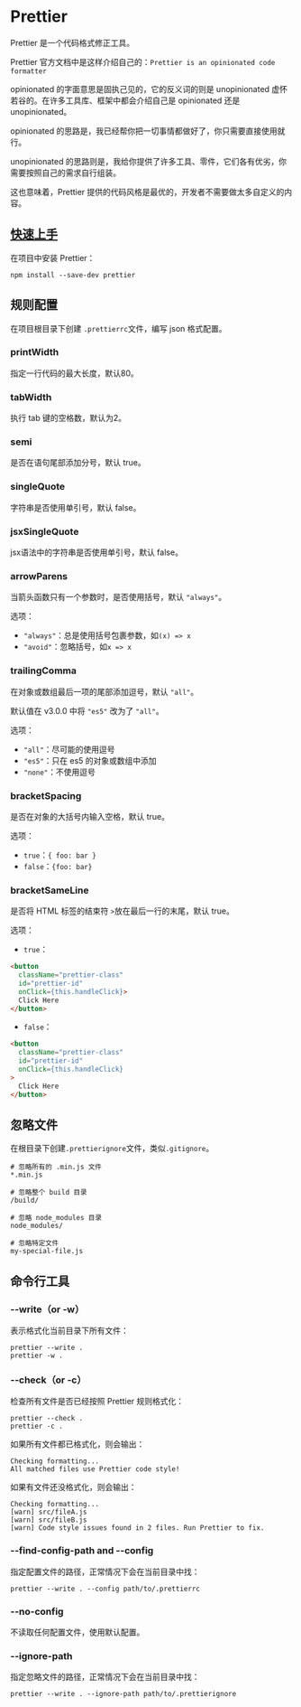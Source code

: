# Prettier

Prettier 是一个代码格式修正工具。

Prettier 官方文档中是这样介绍自己的：`Prettier is an opinionated code formatter`

opinionated 的字面意思是固执己见的，它的反义词的则是 unopinionated 虚怀若谷的。在许多工具库、框架中都会介绍自己是 opinionated 还是 unopinionated。

opinionated 的思路是，我已经帮你把一切事情都做好了，你只需要直接使用就行。

unopinionated 的思路则是，我给你提供了许多工具、零件，它们各有优劣，你需要按照自己的需求自行组装。

这也意味着，Prettier 提供的代码风格是最优的，开发者不需要做太多自定义的内容。

## [快速上手](https://www.prettier.cn/docs/install.html)

在项目中安装 Prettier：

```shell
npm install --save-dev prettier
```



## 规则配置

在项目根目录下创建 `.prettierrc`文件，编写 json 格式配置。

### printWidth

指定一行代码的最大长度，默认80。

### tabWidth

执行 tab 键的空格数，默认为2。

### semi

是否在语句尾部添加分号，默认 true。

### singleQuote

字符串是否使用单引号，默认 false。

### jsxSingleQuote

jsx语法中的字符串是否使用单引号，默认 false。

### arrowParens

当箭头函数只有一个参数时，是否使用括号，默认 `"always"`。

选项：

- `"always"`：总是使用括号包裹参数，如`(x) => x`
- `"avoid"`：忽略括号，如`x => x`

### trailingComma

在对象或数组最后一项的尾部添加逗号，默认 `"all"`。

默认值在 v3.0.0 中将 `"es5"` 改为了 `"all"`。

选项：

- `"all"`：尽可能的使用逗号
- `"es5"`：只在 es5 的对象或数组中添加
- `"none"`：不使用逗号

### bracketSpacing

是否在对象的大括号内输入空格，默认 true。

选项：

- `true`：`{ foo: bar }`
- `false`：`{foo: bar}`

### bracketSameLine

是否将 HTML 标签的结束符 `>`放在最后一行的末尾，默认 true。

选项：

- `true`：


```html
<button
  className="prettier-class"
  id="prettier-id"
  onClick={this.handleClick}>
  Click Here
</button>
```

- `false`：

```html
<button
  className="prettier-class"
  id="prettier-id"
  onClick={this.handleClick}
>
  Click Here
</button>
```



## 忽略文件

在根目录下创建`.prettierignore`文件，类似`.gitignore`。

```
# 忽略所有的 .min.js 文件
*.min.js

# 忽略整个 build 目录
/build/

# 忽略 node_modules 目录
node_modules/

# 忽略特定文件
my-special-file.js
```

## 命令行工具

### --write（or -w）

表示格式化当前目录下所有文件：

```shell
prettier --write .
prettier -w .
```

### --check（or -c）

检查所有文件是否已经按照 Prettier 规则格式化：

```shell
prettier --check .
prettier -c .
```

如果所有文件都已格式化，则会输出：

```
Checking formatting...
All matched files use Prettier code style!
```

如果有文件还没格式化，则会输出：

```
Checking formatting...
[warn] src/fileA.js
[warn] src/fileB.js
[warn] Code style issues found in 2 files. Run Prettier to fix.
```

### --find-config-path and --config

指定配置文件的路径，正常情况下会在当前目录中找：

```shell
prettier --write . --config path/to/.prettierrc
```

### --no-config

不读取任何配置文件，使用默认配置。

### --ignore-path

指定忽略文件的路径，正常情况下会在当前目录中找：

```shell
prettier --write . --ignore-path path/to/.prettierignore
```





